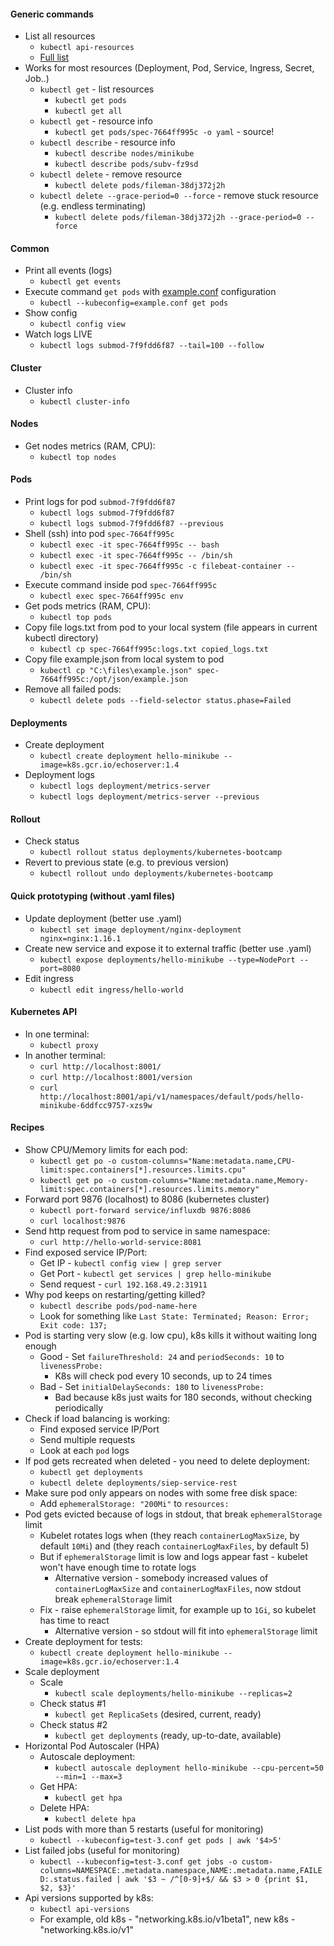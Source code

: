 #### Generic commands
* List all resources
    * `kubectl api-resources`
    * [Full list](https://github.com/kubernetes/kubectl/issues/837#issuecomment-632092853)
* Works for most resources (Deployment, Pod, Service, Ingress, Secret, Job..)
    * `kubectl get` - list resources
        * `kubectl get pods`
        * `kubectl get all`
    * `kubectl get` - resource info
        * `kubectl get pods/spec-7664ff995c -o yaml` - source! 
    * `kubectl describe` - resource info
        * `kubectl describe nodes/minikube`
        * `kubectl describe pods/subv-fz9sd`
    * `kubectl delete` - remove resource
        * `kubectl delete pods/fileman-38dj372j2h`
    * `kubectl delete --grace-period=0 --force` - remove stuck resource (e.g. endless terminating)
        * `kubectl delete pods/fileman-38dj372j2h --grace-period=0 --force`

#### Common
* Print all events (logs)
    * `kubectl get events`
* Execute command `get pods` with [example.conf](extras/example.conf) configuration
    * `kubectl --kubeconfig=example.conf get pods`
* Show config
    * `kubectl config view`
* Watch logs LIVE
    * `kubectl logs submod-7f9fdd6f87 --tail=100 --follow`

#### Cluster
* Cluster info
    * `kubectl cluster-info`

#### Nodes
* Get nodes metrics (RAM, CPU):
    * `kubectl top nodes`

#### Pods
* Print logs for pod `submod-7f9fdd6f87`
    * `kubectl logs submod-7f9fdd6f87`
    * `kubectl logs submod-7f9fdd6f87 --previous`
* Shell (ssh) into pod `spec-7664ff995c`
    * `kubectl exec -it spec-7664ff995c -- bash`
    * `kubectl exec -it spec-7664ff995c -- /bin/sh`
    * `kubectl exec -it spec-7664ff995c -c filebeat-container -- /bin/sh`
* Execute command inside pod `spec-7664ff995c`
    * `kubectl exec spec-7664ff995c env`
* Get pods metrics (RAM, CPU):
    * `kubectl top pods`
* Copy file logs.txt from pod to your local system (file appears in current kubectl directory)
    * `kubectl cp spec-7664ff995c:logs.txt copied_logs.txt`
* Copy file example.json from local system to pod
    * `kubectl cp "C:\files\example.json" spec-7664ff995c:/opt/json/example.json`
* Remove all failed pods:
    * `kubectl delete pods --field-selector status.phase=Failed`
    
#### Deployments
* Create deployment
    * `kubectl create deployment hello-minikube --image=k8s.gcr.io/echoserver:1.4`
* Deployment logs
    * `kubectl logs deployment/metrics-server`
    * `kubectl logs deployment/metrics-server --previous`
    
#### Rollout
* Check status
    * `kubectl rollout status deployments/kubernetes-bootcamp`
* Revert to previous state (e.g. to previous version)
    * `kubectl rollout undo deployments/kubernetes-bootcamp`
    
#### Quick prototyping (without .yaml files) 
* Update deployment (better use .yaml)
    * `kubectl set image deployment/nginx-deployment nginx=nginx:1.16.1`
* Create new service and expose it to external traffic (better use .yaml)
    * `kubectl expose deployments/hello-minikube --type=NodePort --port=8080`
* Edit ingress
    * `kubectl edit ingress/hello-world`
    
#### Kubernetes API
* In one terminal:
    * `kubectl proxy`
* In another terminal:
    * `curl http://localhost:8001/`
    * `curl http://localhost:8001/version`
    * `curl http://localhost:8001/api/v1/namespaces/default/pods/hello-minikube-6ddfcc9757-xzs9w`

#### Recipes
* Show CPU/Memory limits for each pod:
    * `kubectl get po -o custom-columns="Name:metadata.name,CPU-limit:spec.containers[*].resources.limits.cpu"`
    * `kubectl get po -o custom-columns="Name:metadata.name,Memory-limit:spec.containers[*].resources.limits.memory"`
* Forward port 9876 (localhost) to 8086 (kubernetes cluster)
    * `kubectl port-forward service/influxdb 9876:8086`
    * `curl localhost:9876`
* Send http request from pod to service in same namespace:
    * `curl http://hello-world-service:8081`
* Find exposed service IP/Port:
    * Get IP - `kubectl config view | grep server`
    * Get Port - `kubectl get services | grep hello-minikube`
    * Send request - `curl 192.168.49.2:31911`
* Why pod keeps on restarting/getting killed?
    * `kubectl describe pods/pod-name-here`
    * Look for something like `Last State: Terminated; Reason: Error; Exit code: 137;`
* Pod is starting very slow (e.g. low cpu), k8s kills it without waiting long enough
    * Good - Set `failureThreshold: 24` and `periodSeconds: 10` to `livenessProbe:`
        * K8s will check pod every 10 seconds, up to 24 times
    * Bad - Set `initialDelaySeconds: 180` to `livenessProbe:`
        * Bad because k8s just waits for 180 seconds, without checking periodically
* Check if load balancing is working:
    * Find exposed service IP/Port
    * Send multiple requests
    * Look at each `pod` logs
* If pod gets recreated when deleted - you need to delete deployment:
    * `kubectl get deployments`
    * `kubectl delete deployments/siep-service-rest`
* Make sure pod only appears on nodes with some free disk space:
    * Add `ephemeralStorage: "200Mi"` to `resources:`
* Pod gets evicted because of logs in stdout, that break `ephemeralStorage` limit
    * Kubelet rotates logs when (they reach `containerLogMaxSize`, by default `10Mi`) and (they reach `containerLogMaxFiles`, by default 5)
    * But if `ephemeralStorage` limit is low and logs appear fast - kubelet won't have enough time to rotate logs
        * Alternative version - somebody increased values of `containerLogMaxSize` and `containerLogMaxFiles`, now stdout break `ephemeralStorage` limit
    * Fix - raise `ephemeralStorage` limit, for example up to `1Gi`, so kubelet has time to react
        * Alternative version - so stdout will fit into `ephemeralStorage` limit 
* Create deployment for tests:
    * `kubectl create deployment hello-minikube --image=k8s.gcr.io/echoserver:1.4` 
* Scale deployment
    * Scale
        * `kubectl scale deployments/hello-minikube --replicas=2`
    * Check status #1
        * `kubectl get ReplicaSets` (desired, current, ready)
    * Check status #2
        * `kubectl get deployments` (ready, up-to-date, available)
* Horizontal Pod Autoscaler (HPA)
    * Autoscale deployment:
        * `kubectl autoscale deployment hello-minikube --cpu-percent=50 --min=1 --max=3`
    * Get HPA:
        * `kubectl get hpa`
    * Delete HPA:
        * `kubectl delete hpa`
* List pods with more than 5 restarts (useful for monitoring)
    * `kubectl --kubeconfig=test-3.conf get pods | awk '$4>5'`
* List failed jobs (useful for monitoring)
    * `kubectl --kubeconfig=test-3.conf get jobs -o custom-columns=NAMESPACE:.metadata.namespace,NAME:.metadata.name,FAILED:.status.failed | awk '$3 ~ /^[0-9]+$/ && $3 > 0 {print $1, $2, $3}'`
* Api versions supported by k8s:
  * `kubectl api-versions`
  * For example, old k8s - "networking.k8s.io/v1beta1", new k8s - "networking.k8s.io/v1"
